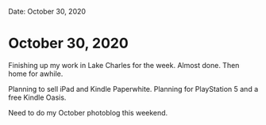 
Date: October 30, 2020

# October 30, 2020

Finishing up my work in Lake Charles for the week. Almost done. Then home for awhile.

Planning to sell iPad and Kindle Paperwhite. Planning for PlayStation 5 and a free Kindle Oasis.

Need to do my October photoblog this weekend.